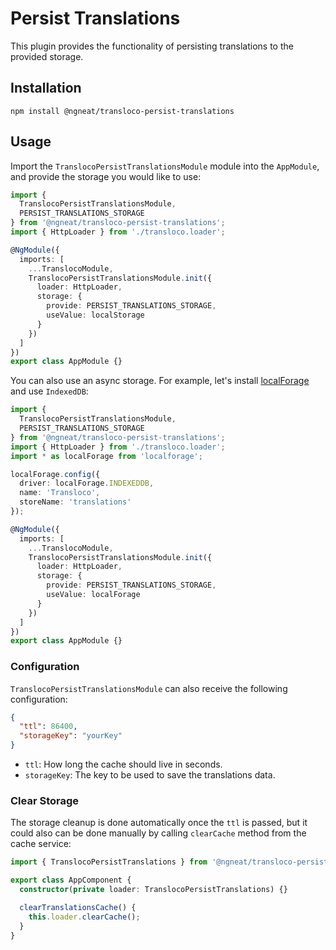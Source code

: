 # Persist Translations

This plugin provides the functionality of persisting translations to the provided storage.

## Installation

```
npm install @ngneat/transloco-persist-translations
```

## Usage

Import the `TranslocoPersistTranslationsModule` module into the `AppModule`, and provide the storage you would like to use:

```ts
import {
  TranslocoPersistTranslationsModule,
  PERSIST_TRANSLATIONS_STORAGE
} from '@ngneat/transloco-persist-translations';
import { HttpLoader } from './transloco.loader';

@NgModule({
  imports: [
    ...TranslocoModule,
    TranslocoPersistTranslationsModule.init({
      loader: HttpLoader,
      storage: {
        provide: PERSIST_TRANSLATIONS_STORAGE,
        useValue: localStorage
      }
    })
  ]
})
export class AppModule {}
```

You can also use an async storage. For example, let's install [localForage](https://github.com/localForage/localForage) and use `IndexedDB`:

```ts
import {
  TranslocoPersistTranslationsModule,
  PERSIST_TRANSLATIONS_STORAGE
} from '@ngneat/transloco-persist-translations';
import { HttpLoader } from './transloco.loader';
import * as localForage from 'localforage';

localForage.config({
  driver: localForage.INDEXEDDB,
  name: 'Transloco',
  storeName: 'translations'
});

@NgModule({
  imports: [
    ...TranslocoModule,
    TranslocoPersistTranslationsModule.init({
      loader: HttpLoader,
      storage: {
        provide: PERSIST_TRANSLATIONS_STORAGE,
        useValue: localForage
      }
    })
  ]
})
export class AppModule {}
```

### Configuration

`TranslocoPersistTranslationsModule` can also receive the following configuration:

```json
{
  "ttl": 86400,
  "storageKey": "yourKey"
}
```

- `ttl`: How long the cache should live in seconds.
- `storageKey`: The key to be used to save the translations data.

### Clear Storage

The storage cleanup is done automatically once the `ttl` is passed, but it could also can be done manually by calling `clearCache` method from the cache service:

```ts
import { TranslocoPersistTranslations } from '@ngneat/transloco-persist-translations';

export class AppComponent {
  constructor(private loader: TranslocoPersistTranslations) {}

  clearTranslationsCache() {
    this.loader.clearCache();
  }
}
```
